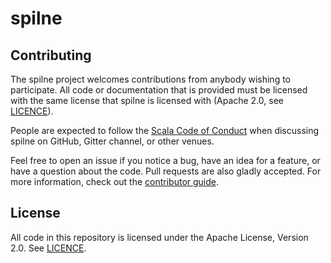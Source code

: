 # spilne

## Contributing

The spilne project welcomes contributions from anybody wishing to participate.  All code or documentation that is provided must be licensed with the same license that spilne is licensed with (Apache 2.0, see [LICENCE](./LICENSE.md)).

People are expected to follow the [Scala Code of Conduct](./CODE_OF_CONDUCT.md) when discussing spilne on GitHub, Gitter channel, or other venues.

Feel free to open an issue if you notice a bug, have an idea for a feature, or have a question about the code. Pull requests are also gladly accepted. For more information, check out the [contributor guide](./CONTRIBUTING.md).

## License

All code in this repository is licensed under the Apache License, Version 2.0.  See [LICENCE](./LICENSE.md).
